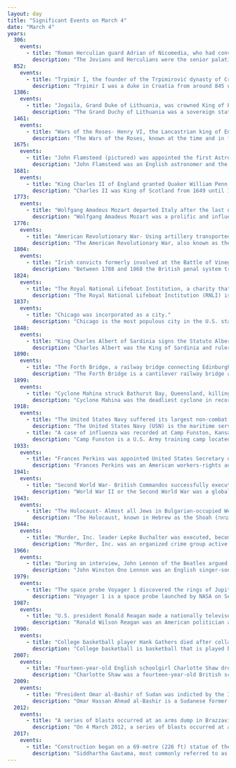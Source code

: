 ```yaml
---
layout: day
title: "Significant Events on March 4"
date: "March 4"
years:
  306:
    events:
      - title: "Roman Herculian guard Adrian of Nicomedia, who had converted to Christianity after being impressed with the faith of Christians that he had been torturing, was martyred."
        description: "The Jovians and Herculians were the senior palatine imperial guard units under the rule of Roman Emperor Diocletian. They continued in existence thereafter as senior units in the field armies of the Western and Eastern Roman Empires."
  852:
    events:
      - title: "Trpimir I, the founder of the Trpimirović dynasty of Croatia, issued a document that contains the first known use of the name Croats."
        description: "Trpimir I was a duke in Croatia from around 845 until his death in 864. He is considered the founder of the Trpimirović dynasty that ruled in Croatia, with interruptions, from around 845 until 1091. Although he was formally vassal of the Frankish Emperor Lothair I, Trpimir used Frankish-Byzantine conflicts to rule on his own."
  1386:
    events:
      - title: "Jogaila, Grand Duke of Lithuania, was crowned King of Poland as Władysław II Jagiełło (pictured), beginning the Jagiellonian dynasty."
        description: "The Grand Duchy of Lithuania was a sovereign state in northeastern Europe that existed from the 13th century, succeeding the Kingdom of Lithuania, to the late 18th century, when the territory was suppressed during the 1795 partitions of Poland–Lithuania. The state was founded by Lithuanians, who were at the time a polytheistic nation of several united Baltic tribes from Aukštaitija. By 1440 the grand duchy had become the largest European state, controlling an area from the Baltic Sea in the north to the Black Sea in the south."
  1461:
    events:
      - title: "Wars of the Roses- Henry VI, the Lancastrian king of England, was deposed by his Yorkist cousin, who succeeded him as Edward IV."
        description: "The Wars of the Roses, known at the time and in following centuries as the Civil Wars, were a series of civil wars fought over control of the English throne from 1455 to 1487. The wars were fought between supporters of the House of Lancaster and House of York, two rival cadet branches of the royal House of Plantagenet. The conflict resulted in the end of Lancaster's male line in 1471, leaving the Tudor family to inherit their claim to the throne through the female line. Conflict was largely brought to an end upon the union of the two houses through marriage, creating the Tudor dynasty that would subsequently rule England."
  1675:
    events:
      - title: "John Flamsteed (pictured) was appointed the first Astronomer Royal by King Charles II of England."
        description: "John Flamsteed was an English astronomer and the first Astronomer Royal. His main achievements were the preparation of a 3,000-star catalogue, Catalogus Britannicus, and a star atlas called Atlas Coelestis, both published posthumously. He also made the first recorded observations of Uranus, although he mistakenly catalogued it as a star, and he laid the foundation stone for the Royal Greenwich Observatory."
  1681:
    events:
      - title: "King Charles II of England granted Quaker William Penn a charter for the Pennsylvania Colony."
        description: "Charles II was King of Scotland from 1649 until 1651 and King of England, Scotland, and Ireland from the 1660 Restoration of the monarchy until his death in 1685."
  1773:
    events:
      - title: "Wolfgang Amadeus Mozart departed Italy after the last of his three journeys there."
        description: "Wolfgang Amadeus Mozart was a prolific and influential composer of the Classical period. Despite his short life, his rapid pace of composition and proficiency from an early age resulted in more than 800 works representing virtually every Western classical genre of his time. Many of these compositions are acknowledged as pinnacles of the symphonic, concertante, chamber, operatic, and choral repertoires. Mozart is widely regarded as one of the greatest composers in the history of Western music, with his music admired for its 'melodic beauty, its formal elegance and its richness of harmony and texture'."
  1776:
    events:
      - title: "American Revolutionary War- Using artillery transported from Ticonderoga, the Continental Army occupied Dorchester Heights, forcing the British to abandon Boston two weeks later."
        description: "The American Revolutionary War, also known as the Revolutionary War or American War of Independence, was an armed conflict that comprised the final eight years of the broader American Revolution, in which American Patriot forces organized as the Continental Army and commanded by George Washington defeated the British Army. The conflict was fought in North America, the Caribbean, and the Atlantic Ocean. The war ended with the Treaty of Paris (1783), which resulted in the establishment of the United States of America as an independent nation, which was recognized by Great Britain and other nations of the world."
  1804:
    events:
      - title: "Irish convicts formerly involved at the Battle of Vinegar Hill during the Irish Rebellion of 1798 began an uprising against British colonial authorities in New South Wales, Australia."
        description: "Between 1788 and 1868 the British penal system transported about 162,000 convicts from Great Britain and Ireland to various penal colonies in Australia."
  1824:
    events:
      - title: "The Royal National Lifeboat Institution, a charity that saves lives at sea around the coasts of the British Isles, was founded as the National Institution for the Preservation of Life from Shipwreck by author and philanthropist William Hillary."
        description: "The Royal National Lifeboat Institution (RNLI) is the largest of the lifeboat services operating around the coasts of the United Kingdom, Ireland, the Channel Islands, and the Isle of Man, as well as on some inland waterways."
  1837:
    events:
      - title: "Chicago was incorporated as a city."
        description: "Chicago is the most populous city in the U.S. state of Illinois and in the Midwestern United States. With a population of 2,746,388, as of the 2020 census, it is the third-most populous city in the United States after New York City and Los Angeles. As the seat of Cook County, the second-most populous county in the U.S., Chicago is the center of the Chicago metropolitan area, often colloquially called 'Chicagoland' and home to 9.6 million residents."
  1848:
    events:
      - title: "King Charles Albert of Sardinia signs the Statuto Albertino, which would later serve as the constitution for the Kingdom of Italy."
        description: "Charles Albert was the King of Sardinia and ruler of the Savoyard state from 27 April 1831 until his abdication in 1849. His name is bound up with the first Italian constitution, the Statuto Albertino, and with the First Italian War of Independence (1848–1849)."
  1890:
    events:
      - title: "The Forth Bridge, a railway bridge connecting Edinburgh to Fife over the Firth of Forth, opened, eventually becoming an internationally recognised Scottish landmark."
        description: "The Forth Bridge is a cantilever railway bridge across the Firth of Forth in the east of Scotland, 9 miles west of central Edinburgh. Completed in 1890, it is considered a symbol of Scotland, and is a UNESCO World Heritage Site. It was designed by English engineers Sir John Fowler and Sir Benjamin Baker. It is sometimes referred to as the Forth Rail Bridge, although this is not its official name."
  1899:
    events:
      - title: "Cyclone Mahina struck Bathurst Bay, Queensland, killing over 300 people in one of the deadliest natural disasters in Australian history."
        description: "Cyclone Mahina was the deadliest cyclone in recorded Australian history, and also potentially the most intense tropical cyclone ever recorded in the Southern Hemisphere. Mahina struck Bathurst Bay, Cape York Peninsula, colonial Queensland, on 4 March 1899, and its winds and enormous storm surge combined to kill more than 300 people."
  1918:
    events:
      - title: "The United States Navy suffered its largest non-combat loss of life when the collier USS Cyclops set sail from Barbados to Baltimore and was never seen again, presumably disappearing in the Bermuda Triangle."
        description: "The United States Navy (USN) is the maritime service branch of the United States Department of Defense. It is the world's most powerful navy with the largest displacement, at 4.5 million tons in 2021. It has the world's largest aircraft carrier fleet, with 11 in service, one undergoing trials, two new carriers under construction, and six other carriers planned as of 2024. With 336,978 personnel on active duty and 101,583 in the Ready Reserve, the U.S. Navy is the third largest of the United States military service branches in terms of personnel. It has 299 deployable combat vessels and about 4,012 operational aircraft as of July 18, 2023. The U.S. Navy is one of six armed forces of the United States and one of the eight uniformed services of the United States."
      - title: "A case of influenza was recorded at Camp Funston, Kansas, conventionally marking the beginning of the Spanish flu pandemic."
        description: "Camp Funston is a U.S. Army training camp located on the grounds of Fort Riley, southwest of Manhattan, Kansas. The camp was named for Brigadier General Frederick Funston (1865–1917). It is one of sixteen such camps that were established at the outbreak of World War I for use as infantry division training camps."
  1933:
    events:
      - title: "Frances Perkins was appointed United States Secretary of Labor, making her the first female member of the Cabinet."
        description: "Frances Perkins was an American workers-rights advocate who served as the fourth United States Secretary of Labor from 1933 to 1945, the longest serving in that position. A member of the Democratic Party, Perkins was the first woman ever to serve in a presidential cabinet. As a loyal supporter of her longtime friend, President Franklin D. Roosevelt, she helped make labor issues important in the emerging New Deal coalition. She was one of two Roosevelt cabinet members to remain in office for his entire presidency."
  1941:
    events:
      - title: "Second World War- British Commandos successfully executed a raid on the Lofoten Islands in German-occupied Norway."
        description: "World War II or the Second World War was a global conflict between two coalitions- the Allies and the Axis powers. Nearly all of the world's countries participated, with many nations mobilising all resources in pursuit of total war. Tanks and aircraft played major roles, enabling the strategic bombing of cities and delivery of the first and only nuclear weapons ever used in war. World War II was the deadliest conflict in history, resulting in 70 to 85 million deaths, more than half of which were civilians. Millions died in genocides, including the Holocaust, and by massacres, starvation, and disease. After the Allied victory, Germany, Austria, Japan, and Korea were occupied, and German and Japanese leaders were tried for war crimes."
  1943:
    events:
      - title: "The Holocaust- Almost all Jews in Bulgarian-occupied Western Thrace were deported to Treblinka extermination camp to be killed."
        description: "The Holocaust, known in Hebrew as the Shoah (שואה), was the genocide of European Jews during World War II. Between 1941 and 1945, Nazi Germany and its collaborators systematically murdered some six million Jews across German-occupied Europe, around two-thirds of Europe's Jewish population. The murders were carried out primarily through mass shootings and poison gas in extermination camps, chiefly Auschwitz-Birkenau, Treblinka, Belzec, Sobibor, and Chełmno in occupied Poland. Separate Nazi persecutions killed a similar or larger number of non-Jewish civilians and prisoners of war (POWs); the term Holocaust is sometimes used to encompass also the persecution of non-Jewish groups."
  1944:
    events:
      - title: "Murder, Inc. leader Lepke Buchalter was executed, becoming the only American mob boss to receive the death penalty after being convicted of murder."
        description: "Murder, Inc. was an organized crime group active from 1929 to 1941 that acted as the enforcement arm of the National Crime Syndicate – a closely connected criminal organization that included Italian-American Mafia, the Jewish Mob, and other criminal organizations in New York City and elsewhere. Murder, Inc. was composed of Jewish and Italian-American gangsters, and members were mainly recruited from poor and working-class Jewish and Italian neighborhoods in Manhattan and Brooklyn. It was initially headed by Louis 'Lepke' Buchalter and later by Albert 'Mad Hatter' Anastasia."
  1966:
    events:
      - title: "During an interview, John Lennon of the Beatles argued that the band had become 'more popular than Jesus'."
        description: "John Winston Ono Lennon was an English singer-songwriter, musician and political activist. He gained worldwide fame as the founder, co-lead vocalist and rhythm guitarist of the Beatles. Lennon's songwriting partnership with Paul McCartney remains the most successful in history."
  1979:
    events:
      - title: "The space probe Voyager 1 discovered the rings of Jupiter, the third ring system to be discovered in the Solar System, after those of Saturn and Uranus."
        description: "Voyager 1 is a space probe launched by NASA on September 5, 1977, as part of the Voyager program to study the outer Solar System and the interstellar space beyond the Sun's heliosphere. It was launched 16 days after its twin, Voyager 2. It communicates through the NASA Deep Space Network (DSN) to receive routine commands and to transmit data to Earth. Real-time distance and velocity data are provided by NASA and JPL. At a distance of 167.34 AU from Earth as of February 2025, it is the most distant human-made object from Earth. The probe made flybys of Jupiter, Saturn, and Saturn's largest moon, Titan. NASA had a choice of either doing a Pluto or Titan flyby; exploration of the moon took priority because it was known to have a substantial atmosphere. Voyager 1 studied the weather, magnetic fields, and rings of the two gas giants and was the first probe to provide detailed images of their moons."
  1987:
    events:
      - title: "U.S. president Ronald Reagan made a nationally televised address in which he accepted full responsibility for illegal actions in the Iran–Contra affair."
        description: "Ronald Wilson Reagan was an American politician and actor who served as the 40th president of the United States from 1981 to 1989. He was a member of the Republican Party and became an important figure in the American conservative movement. His presidency is known as the Reagan era."
  1990:
    events:
      - title: "College basketball player Hank Gathers died after collapsing during a West Coast Conference tournament semifinal game in Los Angeles."
        description: "College basketball is basketball that is played by teams of amateur student-athletes at universities and colleges. In the United States, colleges and universities are governed by collegiate athletic bodies, including the National Collegiate Athletic Association (NCAA), the National Association of Intercollegiate Athletics (NAIA), the United States Collegiate Athletic Association (USCAA), the National Junior College Athletic Association (NJCAA), and the National Christian College Athletic Association (NCCAA). Each of these various organizations is subdivided into one to three divisions, based on the number and level of scholarships that may be provided to the athletes. Teams with more talent tend to win over teams with less talent."
  2007:
    events:
      - title: "Fourteen-year-old English schoolgirl Charlotte Shaw drowned on Dartmoor, becoming the first person to die in connection with the annual Ten Tors challenge."
        description: "Charlotte Shaw was a fourteen-year-old British schoolgirl who drowned while crossing a swollen stream on Dartmoor during training for Ten Tors in 2007. Her death, the first to occur in connection with Ten Tors or one of its training expeditions, made national news headlines in the United Kingdom. She was with a group of students from Edgehill College trekking the route of Ten Tors in training for the main event when the group got into difficulties crossing a stream. Shaw slipped into the water and was washed downstream. She was located 20 minutes later by a Royal Navy search and rescue helicopter and airlifted to Derriford Hospital in Plymouth, where she died in the early hours of the next morning."
  2009:
    events:
      - title: "President Omar al-Bashir of Sudan was indicted by the International Criminal Court on charges of war crimes and crimes against humanity committed during the War in Darfur."
        description: "Omar Hassan Ahmad al-Bashir is a Sudanese former military officer and politician who served as Sudan's head of state under various titles from 1989 until 2019, when he was deposed in a coup d'état. He was subsequently incarcerated, tried and convicted on multiple corruption charges. He came to power in 1989 when, as a brigadier general in the Sudanese Army, he led a group of officers in a military coup that ousted the democratically elected government of prime minister Sadiq al-Mahdi after it began negotiations with rebels in the south; he subsequently replaced President Ahmed al-Mirghani as head of state. He was elected three times as president in elections that have been under scrutiny for electoral fraud. In 1992, al-Bashir founded the National Congress Party, which remained the dominant political party in the country until 2019. In March 2009, al-Bashir became the first sitting head of state to be indicted by the International Criminal Court (ICC), for allegedly directing a campaign of mass killing, rape, and pillage against civilians in Darfur. On 11 February 2020, the Government of Sudan announced that it had agreed to hand over al-Bashir to the ICC for trial."
  2012:
    events:
      - title: "A series of blasts occurred at an arms dump in Brazzaville, Republic of the Congo, killing at least 300 people and injuring 2,500 others."
        description: "On 4 March 2012, a series of blasts occurred at an army arms dump in Brazzaville, the capital of the Republic of the Congo. At least 300 people were killed by the explosions. Additional bodies were said to be 'unfindable.' Among the dead were six Chinese workers from a Beijing Construction Engineering Group work site close to the armoury. Interior Minister Raymond Mboulou said that nearby hospitals were overflowing with injuries, with many wounded lying in hallways due to lack of space. Total injuries exceeded 2,500. More than 121,000 people were left homeless and 672 million dollars in damages were done. One survivor described the event as feeling like 'the apocalypse;' others described it as 'like a tsunami' or 'earthquake'."
  2017:
    events:
      - title: "Construction began on a 69-metre (226 ft) statue of the Buddha at Wat Paknam Bhasicharoen in Bangkok."
        description: "Siddhartha Gautama, most commonly referred to as the Buddha, was a wandering ascetic and religious teacher who lived in South Asia during the 6th or 5th century BCE and founded Buddhism. According to Buddhist legends, he was born in Lumbini, in what is now Nepal, to royal parents of the Shakya clan, but renounced his home life to live as a wandering ascetic. After leading a life of mendicancy, asceticism, and meditation, he attained nirvana at Bodh Gaya in what is now India. The Buddha then wandered through the lower Indo-Gangetic Plain, teaching and building a monastic order. Buddhist tradition holds he died in Kushinagar and reached parinirvana."
---
```

